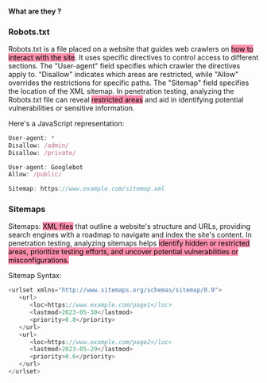 #### What are they ?
### Robots.txt
Robots.txt is a file placed on a website that guides web crawlers on <mark style="background: #FF5582A6;">how to interact with the site</mark>. It uses specific directives to control access to different sections. The "User-agent" field specifies which crawler the directives apply to. "Disallow" indicates which areas are restricted, while "Allow" overrides the restrictions for specific paths. The "Sitemap" field specifies the location of the XML sitemap. In penetration testing, analyzing the Robots.txt file can reveal <mark style="background: #FF5582A6;">restricted areas</mark> and aid in identifying potential vulnerabilities or sensitive information.

Here's a JavaScript representation:

```javascript
User-agent: *
Disallow: /admin/
Disallow: /private/

User-agent: Googlebot
Allow: /public/

Sitemap: https://www.example.com/sitemap.xml
```

### Sitemaps
Sitemaps: <mark style="background: #FF5582A6;">XML files</mark> that outline a website's structure and URLs, providing search engines with a roadmap to navigate and index the site's content. In penetration testing, analyzing sitemaps helps <mark style="background: #FF5582A6;">identify hidden or restricted areas, prioritize testing efforts, and uncover potential vulnerabilities or misconfigurations.</mark>

Sitemap Syntax:
```php
<urlset xmlns="http://www.sitemaps.org/schemas/sitemap/0.9">
   <url>
      <loc>https://www.example.com/page1</loc>
      <lastmod>2023-05-30</lastmod>
      <priority>0.8</priority>
   </url>
   <url>
      <loc>https://www.example.com/page2</loc>
      <lastmod>2023-05-29</lastmod>
      <priority>0.6</priority>
   </url>
</urlset>
```